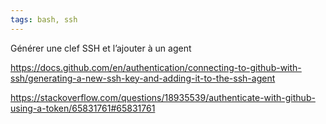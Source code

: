 ```yaml
---
tags: bash, ssh
---
```


Générer une clef SSH et l’ajouter à un agent

https://docs.github.com/en/authentication/connecting-to-github-with-ssh/generating-a-new-ssh-key-and-adding-it-to-the-ssh-agent



https://stackoverflow.com/questions/18935539/authenticate-with-github-using-a-token/65831761#65831761